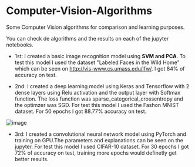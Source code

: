 # Computer-Vision-Algorithms
 Some Computer Vision algorithms for comparison and learning purposes.
 
 You can check de algorithms and the results on each of the jupyter notebooks.
 
 - 1st: I created a basic image recognition model using **SVM and PCA**. To test this model I used the dataset "Labeled Faces in the Wild Home" which can be seen on http://vis-www.cs.umass.edu/lfw/. I got 84% of accuracy on test.
 
 - 2nd: I created a deep learning model using Keras and Tensorflow with 2 dense layers using Relu activation and the output layer with Softmax function. The loss function was sparse_categorical_crossentropy and the optimzer was SGD. For test this model I used the Fashon MNIST dataset. For 50 epochs I got 88.77% accuracy on test.
 
 ![image](https://user-images.githubusercontent.com/69984472/202846301-7de9c668-ae82-4a02-a7e4-153d70979f6a.png)
 
 - 3rd: I created a convolutional neural network model using PyTorch and training on GPU.The parameters and explanations can be seen on the jupyter. For test this model I used CIFAR-10 dataset. For 30 epochs I got 72% of accuracy on test, training more epochs would definetly get better results.

